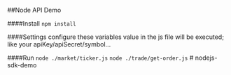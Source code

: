 ##Node API Demo

####Install
`npm install`

####Settings
configure these variables value in the js file will be executed;
like your apiKey/apiSecret/symbol...

####Run
`node ./market/ticker.js`
`node ./trade/get-order.js`
#   n o d e j s - s d k - d e m o  
 